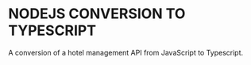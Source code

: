 # NODEJS CONVERSION TO TYPESCRIPT

A conversion of a hotel management API from JavaScript to Typescript.

